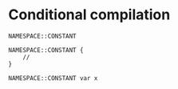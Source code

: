# Conditional compilation

```
NAMESPACE::CONSTANT

NAMESPACE::CONSTANT {
    //
}

NAMESPACE::CONSTANT var x
```